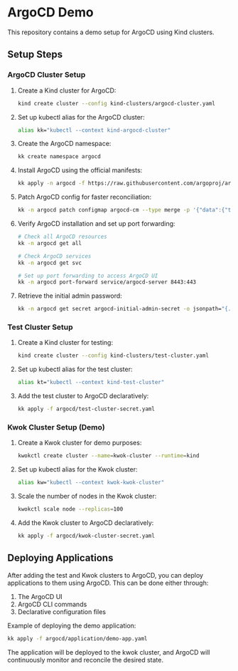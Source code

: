 # ArgoCD Demo

This repository contains a demo setup for ArgoCD using Kind clusters.

## Setup Steps

### ArgoCD Cluster Setup

1. Create a Kind cluster for ArgoCD:
   ```bash
   kind create cluster --config kind-clusters/argocd-cluster.yaml
   ```

2. Set up kubectl alias for the ArgoCD cluster:
   ```bash
   alias kk="kubectl --context kind-argocd-cluster"
   ```

3. Create the ArgoCD namespace:
   ```bash
   kk create namespace argocd
   ```

4. Install ArgoCD using the official manifests:
   ```bash
   kk apply -n argocd -f https://raw.githubusercontent.com/argoproj/argo-cd/refs/tags/v2.14.11/manifests/install.yaml
   ```

5. Patch ArgoCD config for faster reconciliation:
   ```bash
   kk -n argocd patch configmap argocd-cm --type merge -p '{"data":{"timeout.reconciliation":"180s"}}'
   ```

6. Verify ArgoCD installation and set up port forwarding:
   ```bash
   # Check all ArgoCD resources
   kk -n argocd get all

   # Check ArgoCD services
   kk -n argocd get svc

   # Set up port forwarding to access ArgoCD UI
   kk -n argocd port-forward service/argocd-server 8443:443
   ```

7. Retrieve the initial admin password:
   ```bash
   kk -n argocd get secret argocd-initial-admin-secret -o jsonpath="{.data.password}" | base64 -d && echo
   ```

### Test Cluster Setup

1. Create a Kind cluster for testing:
   ```bash
   kind create cluster --config kind-clusters/test-cluster.yaml
   ```

2. Set up kubectl alias for the test cluster:
   ```bash
   alias kt="kubectl --context kind-test-cluster"
   ```

3. Add the test cluster to ArgoCD declaratively:
   ```bash
   kk apply -f argocd/test-cluster-secret.yaml
   ```

### Kwok Cluster Setup (Demo)

1. Create a Kwok cluster for demo purposes:
   ```bash
   kwokctl create cluster --name=kwok-cluster --runtime=kind
   ```

2. Set up kubectl alias for the Kwok cluster:
   ```bash
   alias kw="kubectl --context kwok-kwok-cluster"
   ```

3. Scale the number of nodes in the Kwok cluster:
   ```bash
   kwokctl scale node --replicas=100
   ```

4. Add the Kwok cluster to ArgoCD declaratively:
   ```bash
   kk apply -f argocd/kwok-cluster-secret.yaml
   ```

## Deploying Applications

After adding the test and Kwok clusters to ArgoCD, you can deploy applications to them using ArgoCD. This can be done either through:

1. The ArgoCD UI
2. ArgoCD CLI commands
3. Declarative configuration files

Example of deploying the demo application:
```bash
kk apply -f argocd/application/demo-app.yaml
```

The application will be deployed to the kwok cluster, and ArgoCD will continuously monitor and reconcile the desired state.
